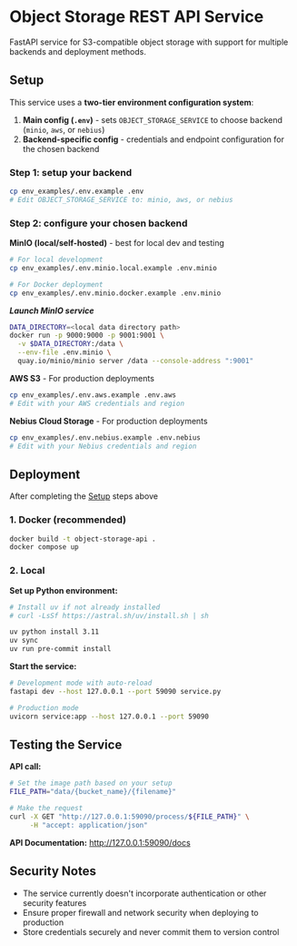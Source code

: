 # Object Storage REST API Service

FastAPI service for S3-compatible object storage with support for multiple backends and deployment methods.

## Setup

This service uses a **two-tier environment configuration system**:
1. **Main config (`.env`)** - sets `OBJECT_STORAGE_SERVICE` to choose backend (`minio`, `aws`, or `nebius`)
2. **Backend-specific config** - credentials and endpoint configuration for the chosen backend

### Step 1: setup your backend
```bash
cp env_examples/.env.example .env
# Edit OBJECT_STORAGE_SERVICE to: minio, aws, or nebius
```

### Step 2: configure your chosen backend

**MinIO (local/self-hosted)** - best for local dev and testing
```bash
# For local development
cp env_examples/.env.minio.local.example .env.minio

# For Docker deployment
cp env_examples/.env.minio.docker.example .env.minio
```
***Launch MinIO service***
```bash
DATA_DIRECTORY=<local data directory path>
docker run -p 9000:9000 -p 9001:9001 \
  -v $DATA_DIRECTORY:/data \
  --env-file .env.minio \
  quay.io/minio/minio server /data --console-address ":9001"
```

**AWS S3** - For production deployments
```bash
cp env_examples/.env.aws.example .env.aws
# Edit with your AWS credentials and region
```

**Nebius Cloud Storage** - For production deployments
```bash
cp env_examples/.env.nebius.example .env.nebius
# Edit with your Nebius credentials and region
```

## Deployment

After completing the [Setup](#setup) steps above

### 1. Docker (recommended)

```bash
docker build -t object-storage-api .
docker compose up
```

### 2. Local

**Set up Python environment:**
```bash
# Install uv if not already installed
# curl -LsSf https://astral.sh/uv/install.sh | sh

uv python install 3.11
uv sync
uv run pre-commit install
```

**Start the service:**
```bash
# Development mode with auto-reload
fastapi dev --host 127.0.0.1 --port 59090 service.py

# Production mode
uvicorn service:app --host 127.0.0.1 --port 59090
```

## Testing the Service

**API call:**
```bash
# Set the image path based on your setup
FILE_PATH="data/{bucket_name}/{filename}"

# Make the request
curl -X GET "http://127.0.0.1:59090/process/${FILE_PATH}" \
     -H "accept: application/json"
```

**API Documentation:** http://127.0.0.1:59090/docs

## Security Notes

- The service currently doesn't incorporate authentication or other security features
- Ensure proper firewall and network security when deploying to production
- Store credentials securely and never commit them to version control
